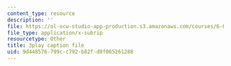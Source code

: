 ```yaml
---
content_type: resource
description: ''
file: https://ol-ocw-studio-app-production.s3.amazonaws.com/courses/6-0001-introduction-to-computer-science-and-programming-in-python-fall-2016/9d448576799cc792b82fd8f065261288_4gPwo38MNss.srt
file_type: application/x-subrip
resourcetype: Other
title: 3play caption file
uid: 9d448576-799c-c792-b82f-d8f065261288
---
```

